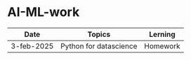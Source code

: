 # AI-ML-work

|Date |Topics|Lerning|
|-----|------|-------|
|3-feb-2025|Python for datascience|Homework|
